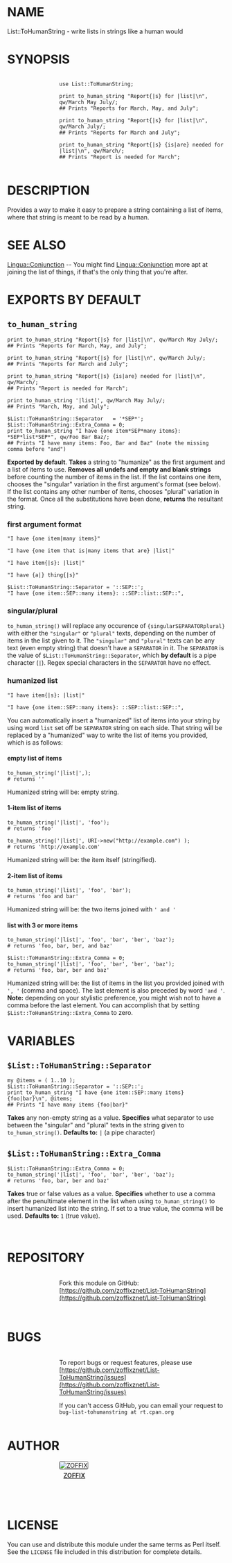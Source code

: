 # NAME

List::ToHumanString - write lists in strings like a human would

# SYNOPSIS

<div>
    <div style="display: table; height: 91px; background: url(http://zoffix.com/CPAN/Dist-Zilla-Plugin-Pod-Spiffy/icons/section-code.png) no-repeat left; padding-left: 120px;" ><div style="display: table-cell; vertical-align: middle;">
</div>

    use List::ToHumanString;

    print to_human_string "Report{|s} for |list|\n", qw/March May July/;
    ## Prints "Reports for March, May, and July";

    print to_human_string "Report{|s} for |list|\n", qw/March July/;
    ## Prints "Reports for March and July";

    print to_human_string "Report{|s} {is|are} needed for |list|\n", qw/March/;
    ## Prints "Report is needed for March";

<div>
    </div></div>
</div>

# DESCRIPTION

Provides a way to make it easy to prepare a string containing
a list of items, where that string is meant to be read by a human.

# SEE ALSO

[Lingua::Conjunction](https://metacpan.org/pod/Lingua::Conjunction) -- You might find [Lingua::Conjunction](https://metacpan.org/pod/Lingua::Conjunction)
more apt at joining the list of things, if that's the only
thing that you're after.

# EXPORTS BY DEFAULT

## `to_human_string`

    print to_human_string "Report{|s} for |list|\n", qw/March May July/;
    ## Prints "Reports for March, May, and July";

    print to_human_string "Report{|s} for |list|\n", qw/March July/;
    ## Prints "Reports for March and July";

    print to_human_string "Report{|s} {is|are} needed for |list|\n", qw/March/;
    ## Prints "Report is needed for March";

    print to_human_string '|list|', qw/March May July/;
    ## Prints "March, May, and July";

    $List::ToHumanString::Separator   = '*SEP*';
    $List::ToHumanString::Extra_Comma = 0;
    print to_human_string "I have {one item*SEP*many items}: *SEP*list*SEP*", qw/Foo Bar Baz/;
    ## Prints "I have many items: Foo, Bar and Baz" (note the missing comma before "and")

**Exported by default**. **Takes** a string to "humanize" as the first argument
and a list of items to use.
**Removes all undefs and empty and blank strings** before counting the
number of items in the list. If the list contains one item, chooses the
"singular" variation in the first argument's format (see below). If the list
contains any other number of items, chooses "plural" variation in the format.
Once all the substitutions have been done, **returns** the resultant string.

### first argument format

    "I have {one item|many items}"

    "I have {one item that is|many items that are} |list|"

    "I have item{|s}: |list|"

    "I have {a|} thing{|s}"

    $List::ToHumanString::Separator = '::SEP::';
    "I have {one item::SEP::many items}: ::SEP::list::SEP::",

### singular/plural

`to_human_string()` will replace any occurence of `{singularSEPARATORplural}`
with either the `"singular"` or `"plural"` texts, depending on the number of
items in the list given to it. The `"singular"` and `"plural"` texts can
be any text (even empty string) that doesn't have a `SEPARATOR` in it.
The `SEPARATOR`
is the value of `$List::ToHumanString::Separator`, which **by default**
is a pipe character (`|`). Regex special characters in the `SEPARATOR`
have no effect.

### humanized list

    "I have item{|s}: |list|"

    "I have {one item::SEP::many items}: ::SEP::list::SEP::",

You can automatically insert a "humanized" list of items into your string
by using word `list` set off be `SEPARATOR` string on each side.
That string will be replaced by a "humanized" way to write the
list of items you provided, which is as follows:

#### empty list of items

    to_human_string('|list|',);
    # returns ''

Humanized string will be: empty string.

#### 1-item list of items

    to_human_string('|list|', 'foo');
    # returns 'foo'

    to_human_string('|list|', URI->new("http://example.com") );
    # returns 'http://example.com'

Humanized string will be: the item itself (stringified).

#### 2-item list of items

    to_human_string('|list|', 'foo', 'bar');
    # returns 'foo and bar'

Humanized string will be: the two items joined with `' and '`

#### list with 3 or more items

    to_human_string('|list|', 'foo', 'bar', 'ber', 'baz');
    # returns 'foo, bar, ber, and baz'

    $List::ToHumanString::Extra_Comma = 0;
    to_human_string('|list|', 'foo', 'bar', 'ber', 'baz');
    # returns 'foo, bar, ber and baz'

Humanized string will be: the list of items in the list you provided
joined with `', '` (comma and space).
The last element is also preceded by word `'and '`. **Note:** depending
on your stylistic preference, you might wish not to have a comma before
the last element. You can accomplish that by setting
`$List::ToHumanString::Extra_Comma` to zero.

# VARIABLES

## `$List::ToHumanString::Separator`

    my @items = ( 1..10 );
    $List::ToHumanString::Separator = '::SEP::';
    print to_human_string "I have {one item::SEP::many items} {foo|bar}\n", @items;
    ## Prints "I have many items {foo|bar}"

**Takes** any non-empty string as a value.
**Specifies** what separator to use between the "singular" and "plural" texts
in the string given to `to_human_string()`.
**Defaults to:** `|` (a pipe character)

## `$List::ToHumanString::Extra_Comma`

    $List::ToHumanString::Extra_Comma = 0;
    to_human_string('|list|', 'foo', 'bar', 'ber', 'baz');
    # returns 'foo, bar, ber and baz'

**Takes** true or false values as a value.
**Specifies** whether to use a comma after the penultimate element in the
list when using `to_human_string()` to insert humanized list into the
string. If set to a true value, the comma
will be used. **Defaults to:** `1` (true value).

<div>
    <div style="background: url(http://zoffix.com/CPAN/Dist-Zilla-Plugin-Pod-Spiffy/icons/hr.png);height: 18px;"></div>
</div>

# REPOSITORY

<div>
    <div style="display: table; height: 91px; background: url(http://zoffix.com/CPAN/Dist-Zilla-Plugin-Pod-Spiffy/icons/section-github.png) no-repeat left; padding-left: 120px;" ><div style="display: table-cell; vertical-align: middle;">
</div>

Fork this module on GitHub:
[https://github.com/zoffixznet/List-ToHumanString](https://github.com/zoffixznet/List-ToHumanString)

<div>
    </div></div>
</div>

# BUGS

<div>
    <div style="display: table; height: 91px; background: url(http://zoffix.com/CPAN/Dist-Zilla-Plugin-Pod-Spiffy/icons/section-bugs.png) no-repeat left; padding-left: 120px;" ><div style="display: table-cell; vertical-align: middle;">
</div>

To report bugs or request features, please use
[https://github.com/zoffixznet/List-ToHumanString/issues](https://github.com/zoffixznet/List-ToHumanString/issues)

If you can't access GitHub, you can email your request
to `bug-list-tohumanstring at rt.cpan.org`

<div>
    </div></div>
</div>

# AUTHOR

<div>
    <div style="display: table; height: 91px; background: url(http://zoffix.com/CPAN/Dist-Zilla-Plugin-Pod-Spiffy/icons/section-author.png) no-repeat left; padding-left: 120px;" ><div style="display: table-cell; vertical-align: middle;">
</div>

<div>
    <span style="display: inline-block; text-align: center;"> <a href="http://metacpan.org/author/ZOFFIX"> <img src="http://www.gravatar.com/avatar/328e658ab6b08dfb5c106266a4a5d065?d=http%3A%2F%2Fwww.gravatar.com%2Favatar%2F627d83ef9879f31bdabf448e666a32d5" alt="ZOFFIX" style="display: block; margin: 0 3px 5px 0!important; border: 1px solid #666; border-radius: 3px; "> <span style="color: #333; font-weight: bold;">ZOFFIX</span> </a> </span>
</div>

<div>
    </div></div>
</div>

# LICENSE

You can use and distribute this module under the same terms as Perl itself.
See the `LICENSE` file included in this distribution for complete
details.
